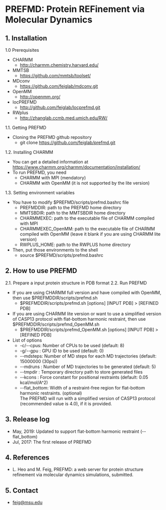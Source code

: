# PREFMD: Protein REFinement via Molecular Dynamics

## 1. Installation
1.0 Prerequisites
 * CHARMM
    * http://charmm.chemistry.harvard.edu/
 * MMTSB
    * https://github.com/mmtsb/toolset/
 * MDconv
    * https://github.com/feiglab/mdconv.git
 * OpenMM
    * http://openmm.org/
 * locPREFMD
    * http://github.com/feiglab/locprefmd.git
 * RWplus 
    * http://zhanglab.ccmb.med.umich.edu/RW/

1.1. Getting PREFMD
 * Cloning the PREFMD github repository
    * git clone https://github.com/feiglab/prefmd.git

1.2. Installing CHARMM
 * You can get a detailed information at https://www.charmm.org/charmm/documentation/installation/
 * To run PREFMD, you need
    * CHARMM with MPI (mendatory)
    * CHARMM with OpenMM (it is not supported by the lite version)

1.3. Setting environment variables
 * You have to modify $PREFMD/scripts/prefmd.bashrc file
    * PREFMDDIR: path to the PREFMD home directory
    * MMTSBDIR: path to the MMTSBDIR home directory
    * CHARMMEXEC: path to the executable file of CHARMM compiled with MPI
    * CHARMMEXEC_OpenMM: path to the executable file of CHARMM compiled with OpenMM (leave it blank if you are using CHARMM lite version)
    * RWPLUS_HOME: path to the RWPLUS home directory
 * Then, put those environments to the shell
    * source $PREFMD/scripts/prefmd.bashrc

## 2. How to use PREFMD
2.1. Prepare a input protein structure in PDB format
2.2. Run PREFMD
 * If you are using CHARMM full version and have compiled with OpenMM, then use $PREFMDDIR/scripts/prefmd.sh
    * $PREFMDDIR/scripts/prefmd.sh [options] [INPUT PDB] > [REFINED PDB]
 * If you are using CHARMM lite version or want to use a simplified version of CASP13 protocol with flat-bottom harmonic
 restraint, then use $PREFMDDIR/scripts/prefmd_OpenMM.sh
    * $PREFMDDIR/scripts/prefmd_OpenMM.sh [options] [INPUT PDB] > [REFINED PDB]
 * List of options
    * -c/--cpus: Number of CPUs to be used (default: 8)
    * -g/--gpu : GPU ID to be used (default: 0) 
    * --mdsteps: Number of MD steps for each MD trajectories (default: 15000000 (30ps))
    * --mdruns : Number of MD trajectories to be generated (default: 5)
    * --tmpdir : Temporary directory path to store generated files
    * --kcons  : Force constant for positional restraints (default: 0.05 kcal/mol/A^2)
    * --flat_bottom: Width of a restraint-free region for flat-bottom harmonic restraints. (optional)  
    The PREFMD will run with a simplified version of CASP13 protocol (recommended value is 4.0), if it is provided. 

## 3. Release log
 * May, 2019: Updated to support flat-bottom harmonic restraint (--flat_bottom)
 * Jul, 2017: The first release of PREFMD

## 4. References
 * L. Heo and M. Feig, PREFMD: a web server for protein structure refinement via molecular dynamics simulations, submitted.

## 5. Contact
 * feig@msu.edu
